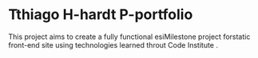 # Tthiago H-hardt P-portfolio
This project aims to create a fully functional esiMilestone project forstatic front-end site using technologies learned throut Code Institute
.
<!--stackedit_data:
eyJoaXN0b3J5IjpbLTE4MjU3MDI1NDQsLTE2NDk2NTY2NTBdfQ
==
-->